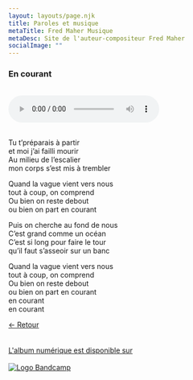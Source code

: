 ```yaml
---
layout: layouts/page.njk
title: Paroles et musique
metaTitle: Fred Maher Musique
metaDesc: Site de l'auteur-compositeur Fred Maher
socialImage: ""
---
```

<style>
*:focus {
    outline: none;
}
</style>

  ### En courant
 <br> 
<audio controls>
  <source src="https://fredmahermusique.com/mp3/en-courant.ogg" type="audio/ogg">
  <source src="https://fredmahermusique.com/mp3/en-courant.mp3" type="audio/mpeg">
Your browser does not support the audio element.
</audio>
<br>
<br>     


Tu t’préparais à partir<br>
et moi j’ai failli mourir<br>
Au milieu de l’escalier<br>
mon corps s’est mis à trembler

Quand la vague vient vers nous<br>
tout à coup, on comprend<br>
Ou bien on reste debout<br>
ou bien on part en courant

Puis on cherche au fond de nous<br>
C’est grand comme un océan<br>
C’est si long pour faire le tour<br>
qu’il faut s’asseoir sur un banc

Quand la vague vient vers nous<br>
tout à coup, on comprend<br>
Ou bien on reste debout<br>
ou bien on part en courant<br>
en courant<br>
en courant									 

[&larr; Retour](/j-attends-l-printemps/index.html#heading-paroles-et-musique)
<br>
<br> 
<a class="bandcamp" href="https://fredmahermusique.bandcamp.com">
          <br>L'album numérique est disponible sur<br><br><img src="/images/bandcamp.svg" alt="Logo Bandcamp"></a>